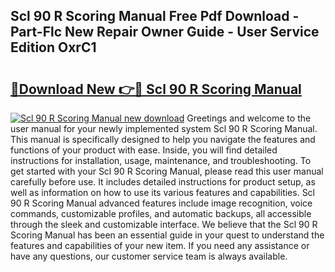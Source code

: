 ## Scl 90 R Scoring Manual Free Pdf Download - Part-Flc New Repair Owner Guide - User Service Edition OxrC1

# <h2><a href="http://cf18985.oget.top/?id=Scl+90+R+Scoring+Manual">🔗Download New 👉🔴 Scl 90 R Scoring Manual</a></h2>

[![Scl 90 R Scoring Manual new download](https://i.imgur.com/5g1atiW.png)](http://cf18985.oget.top/?id=Scl+90+R+Scoring+Manual)
Greetings and welcome to the user manual for your newly implemented system Scl 90 R Scoring Manual. This manual is specifically designed to help you navigate the features and functions of your product with ease. Inside, you will find detailed instructions for installation, usage, maintenance, and troubleshooting. To get started with your Scl 90 R Scoring Manual, please read this user manual carefully before use. It includes detailed instructions for product setup, as well as information on how to use its various features and capabilities. Scl 90 R Scoring Manual advanced features include image recognition, voice commands, customizable profiles, and automatic backups, all accessible through the sleek and customizable interface. We believe that the Scl 90 R Scoring Manual has been an essential guide in your quest to understand the features and capabilities of your new item. If you need any assistance or have any questions, our customer service team is always available.
